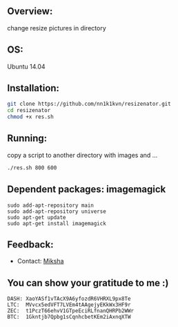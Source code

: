 ## Overview:

change resize pictures in directory

##  OS: 
	
Ubuntu  14.04

## Installation:

```bash
git clone https://github.com/nn1k1kvn/resizenator.git 
cd resizenator
chmod +x res.sh
```
## Running:

copy a script to another directory  with images and ...

```bash
./res.sh 800 600
```
##  Dependent packages: imagemagick 
	
	sudo add-apt-repository main
	sudo add-apt-repository universe
	sudo apt-get update
	sudo apt-get install imagemagick


## Feedback:
- Contact: [Miksha](https://fb.com/miksha.happy)

## You can show your gratitude to me :)

    DASH: XaoYASf1vTAcX9A6yfozdR6VHRXL9px8Te
    LTC:  MVvcx5edVFT7LVEm4tAAgejyEKkWx3HF9r
    ZEC:  t1PczT66ehvV1GTpeEciRLfnanQHRPb2WWr
    BTC:  1Gkntjb7Qpbg1sCqnhcbetKEm2iAxnqXTW

